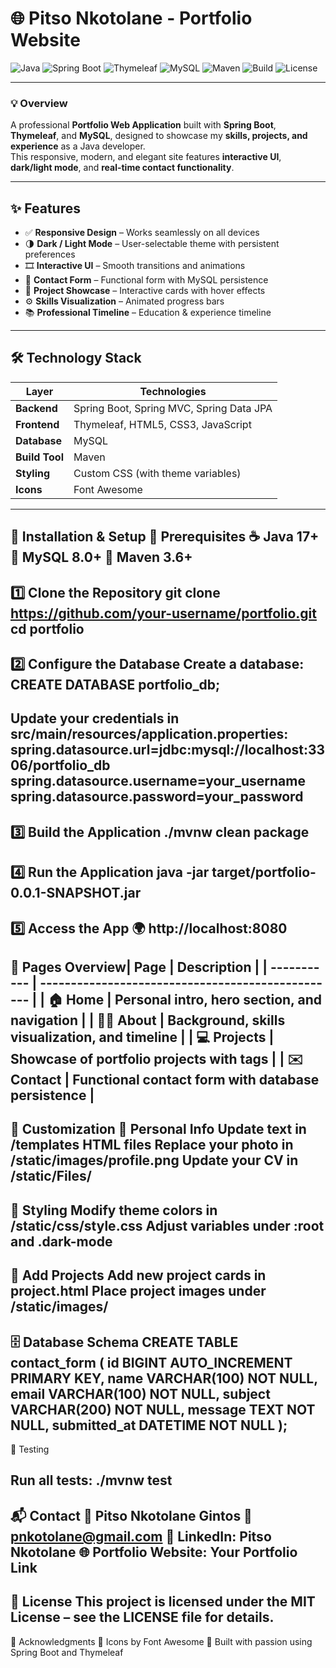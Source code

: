 # 🌐 **Pitso Nkotolane - Portfolio Website**

![Java](https://img.shields.io/badge/Java-17-blue?logo=java&logoColor=white)
![Spring Boot](https://img.shields.io/badge/Spring_Boot-3.0-green?logo=springboot&logoColor=white)
![Thymeleaf](https://img.shields.io/badge/Thymeleaf-3.1-brightgreen?logo=thymeleaf&logoColor=white)
![MySQL](https://img.shields.io/badge/MySQL-8.0-orange?logo=mysql&logoColor=white)
![Maven](https://img.shields.io/badge/Maven-3.9-red?logo=apachemaven&logoColor=white)
![Build](https://img.shields.io/badge/build-passing-brightgreen)
![License](https://img.shields.io/badge/license-MIT-blue)

---

### 💡 **Overview**
A professional **Portfolio Web Application** built with **Spring Boot**, **Thymeleaf**, and **MySQL**, designed to showcase my **skills, projects, and experience** as a Java developer.  
This responsive, modern, and elegant site features **interactive UI**, **dark/light mode**, and **real-time contact functionality**.

---

## ✨ **Features**
- ✅ **Responsive Design** – Works seamlessly on all devices  
- 🌗 **Dark / Light Mode** – User-selectable theme with persistent preferences  
- 🎞️ **Interactive UI** – Smooth transitions and animations  
- 📨 **Contact Form** – Functional form with MySQL persistence  
- 💼 **Project Showcase** – Interactive cards with hover effects  
- ⚙️ **Skills Visualization** – Animated progress bars  
- 📚 **Professional Timeline** – Education & experience timeline  

---

## 🛠️ **Technology Stack**

| Layer | Technologies |
|-------|---------------|
| **Backend** | Spring Boot, Spring MVC, Spring Data JPA |
| **Frontend** | Thymeleaf, HTML5, CSS3, JavaScript |
| **Database** | MySQL |
| **Build Tool** | Maven |
| **Styling** | Custom CSS (with theme variables) |
| **Icons** | Font Awesome |


---
🚀 Installation & Setup
🧩 Prerequisites
☕ Java 17+
🐬 MySQL 8.0+
🧱 Maven 3.6+
---
1️⃣ Clone the Repository
git clone https://github.com/your-username/portfolio.git
cd portfolio
---
2️⃣ Configure the Database
Create a database:
CREATE DATABASE portfolio_db;
---
Update your credentials in src/main/resources/application.properties:
spring.datasource.url=jdbc:mysql://localhost:3306/portfolio_db
spring.datasource.username=your_username
spring.datasource.password=your_password
---
3️⃣ Build the Application
./mvnw clean package
---
4️⃣ Run the Application
java -jar target/portfolio-0.0.1-SNAPSHOT.jar
---
5️⃣ Access the App
🌍 http://localhost:8080
---
📱 Pages Overview| Page        | Description                                       |
| ----------- | ------------------------------------------------- |
| 🏠 Home     | Personal intro, hero section, and navigation      |
| 👨‍💼 About | Background, skills visualization, and timeline    |
| 💻 Projects | Showcase of portfolio projects with tags          |
| ✉️ Contact  | Functional contact form with database persistence |
--
🎨 Customization
🔧 Personal Info
Update text in /templates HTML files
Replace your photo in /static/images/profile.png
Update your CV in /static/Files/
---
🎨 Styling
Modify theme colors in /static/css/style.css
Adjust variables under :root and .dark-mode
---
🧱 Add Projects
Add new project cards in project.html
Place project images under /static/images/
---
🗄️ Database Schema
CREATE TABLE contact_form (
    id BIGINT AUTO_INCREMENT PRIMARY KEY,
    name VARCHAR(100) NOT NULL,
    email VARCHAR(100) NOT NULL,
    subject VARCHAR(200) NOT NULL,
    message TEXT NOT NULL,
    submitted_at DATETIME NOT NULL
);
---
🧪 Testing

Run all tests:
./mvnw test
--
📬 Contact
👤 Pitso Nkotolane Gintos
📧 pnkotolane@gmail.com
💼 LinkedIn: Pitso Nkotolane
🌐 Portfolio Website: Your Portfolio Link
---
📄 License
This project is licensed under the MIT License – see the LICENSE
 file for details.
---
🙏 Acknowledgments
💎 Icons by Font Awesome
🌱 Built with passion using Spring Boot and Thymeleaf
